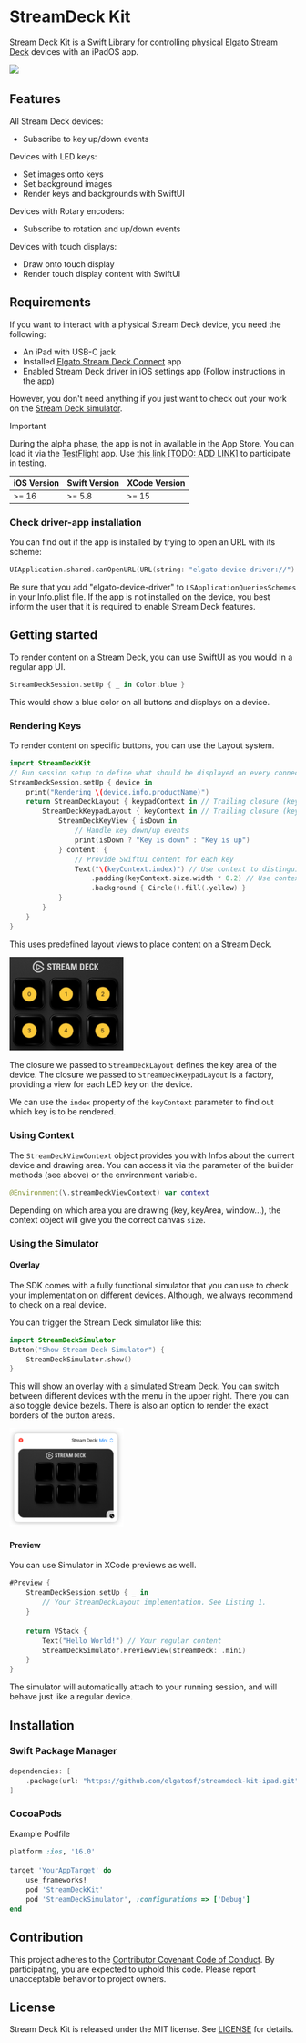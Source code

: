 # StreamDeck Kit

Stream Deck Kit is a Swift Library for controlling physical [Elgato Stream Deck](https://www.elgato.com/stream-deck) devices with an iPadOS app.

<a href="https://github.com/elgatosf/streamdeck-kit-ipad/actions/workflows/run-tests.yml" alt="Run tests">
    <img src="https://github.com/elgatosf/streamdeck-kit-ipad/actions/workflows/run-tests.yml/badge.svg" />
</a>

## Features

All Stream Deck devices:
- Subscribe to key up/down events

Devices with LED keys:
- Set images onto keys
- Set background images
- Render keys and backgrounds with SwiftUI

Devices with Rotary encoders:
- Subscribe to rotation and up/down events

Devices with touch displays:
- Draw onto touch display
- Render touch display content with SwiftUI

## Requirements

If you want to interact with a physical Stream Deck device, you need the following:

- An iPad with USB-C jack
- Installed [Elgato Stream Deck Connect](https://itunes.apple.com/de/app/elgato-stream-deck-connect/id6474433828) app
- Enabled Stream Deck driver in iOS settings app (Follow instructions in the app)

However, you don't need anything if you just want to check out your work on the [Stream Deck simulator](#using-the-simulator).

> [!IMPORTANT]
> During the alpha phase, the app is not in available in the App Store. You can load it via the [TestFlight](https://developer.apple.com/testflight/) app. Use [this link [TODO: ADD LINK]](https://add.testflight/link/here) to participate in testing.

| iOS Version | Swift Version | XCode Version |
| ----------- | ------------- | ------------- |
| >= 16       | >= 5.8        | >= 15         |

### Check driver-app installation

You can find out if the app is installed by trying to open an URL with its scheme:
```swift
UIApplication.shared.canOpenURL(URL(string: "elgato-device-driver://")!)
```
Be sure that you add "elgato-device-driver" to `LSApplicationQueriesSchemes` in your Info.plist file. If the app is not installed on the device, you best inform the user that it is required to enable Stream Deck features.

## Getting started

To render content on a Stream Deck, you can use SwiftUI as you would in a regular app UI.

```swift
StreamDeckSession.setUp { _ in Color.blue }
```

This would show a blue color on all buttons and displays on a device.

### Rendering Keys

To render content on specific buttons, you can use the Layout system.


```swift
import StreamDeckKit
// Run session setup to define what should be displayed on every connected device
StreamDeckSession.setUp { device in
    print("Rendering \(device.info.productName)")
    return StreamDeckLayout { keypadContext in // Trailing closure (keyAreaView:) expects content for the keypad
        StreamDeckKeypadLayout { keyContext in // Trailing closure (keyView:) expects a factory for keys
            StreamDeckKeyView { isDown in
                // Handle key down/up events
                print(isDown ? "Key is down" : "Key is up")
            } content: {
                // Provide SwiftUI content for each key
                Text("\(keyContext.index)") // Use context to distinguish keys
                    .padding(keyContext.size.width * 0.2) // Use context to get size info
                    .background { Circle().fill(.yellow) }
            }
        }
    }
}
```
This uses predefined layout views to place content on a Stream Deck. 

<img src="_images/example_keys.png" alt="A screenshot of a Stream Deck, showing increasing numbers on it's buttons" width="200" />

The closure we passed to `StreamDeckLayout` defines the key area of the device. The closure we passed to `StreamDeckKeypadLayout` is a factory, providing a view for each LED key on the device. 

We can use the `index` property of the `keyContext` parameter to find out which key is to be rendered.

### Using Context

The `StreamDeckViewContext` object provides you with Infos about the current device and drawing area. You can access it via the parameter of the builder methods (see above) or the environment variable.
```swift
@Environment(\.streamDeckViewContext) var context
```
Depending on which area you are drawing (key, keyArea, window...), the context object will give you the correct canvas `size`.

### Using the Simulator

#### Overlay

The SDK comes with a fully functional simulator that you can use to check your implementation on different devices. Although, we always recommend to check on a real device.

You can trigger the Stream Deck simulator like this:

```swift
import StreamDeckSimulator
Button("Show Stream Deck Simulator") {
    StreamDeckSimulator.show()
}
```

This will show an overlay with a simulated Stream Deck. You can switch between different devices with the menu in the upper right. There you can also toggle device bezels. There is also an option to render the exact borders of the button areas.

<img src="_images/simulator.png" alt="A screenshot of the Stream Deck simulator window" width="200" />

#### Preview

You can use Simulator in XCode previews as well. 

```swift
#Preview {
    StreamDeckSession.setUp { _ in
        // Your StreamDeckLayout implementation. See Listing 1.
    }

    return VStack {
        Text("Hello World!") // Your regular content
        StreamDeckSimulator.PreviewView(streamDeck: .mini)
    }
}
```

The simulator will automatically attach to your running session, and will behave just like a regular device.

## Installation

### Swift Package Manager 

```swift
dependencies: [
    .package(url: "https://github.com/elgatosf/streamdeck-kit-ipad.git", upToNextMajor: "0.0.1")
]
```

### CocoaPods

Example Podfile

```Ruby
platform :ios, '16.0'

target 'YourAppTarget' do
    use_frameworks!
    pod 'StreamDeckKit'
    pod 'StreamDeckSimulator', :configurations => ['Debug']
end
```

## Contribution

This project adheres to the [Contributor Covenant Code of Conduct](https://www.contributor-covenant.org/version/2/1/code_of_conduct/). By participating, you are expected to uphold this code. Please report unacceptable behavior to project owners.

## License

Stream Deck Kit is released under the MIT license. See [LICENSE](LICENSE) for details.
